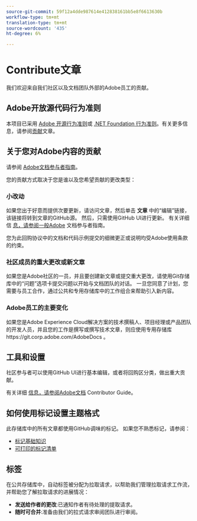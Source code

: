 ```yaml
---
source-git-commit: 59f12a4dde987614e412838161bb5e8f6613630b
workflow-type: tm+mt
translation-type: tm+mt
source-wordcount: '435'
ht-degree: 6%

---
```

# Contribute文章

我们欢迎来自我们社区以及文档团队外部的Adobe员工的贡献。

## Adobe开放源代码行为准则

本项目已采用 [Adobe 开源行为准则](code-of-conduct.md)或 [.NET Foundation 行为准则](https://dotnetfoundation.org/code-of-conduct)。有关更多信息，请参阅[贡献](contributing.md)文章。

## 关于您对Adobe内容的贡献

请参阅 [Adobe文档参与者指南](https://docs.adobe.com/content/help/en/contributor/contributor-guide/introduction.html)。

您的贡献方式取决于您是谁以及您希望贡献的更改类型：

### 小改动

如果您出于好意而提供次要更新，请访问文章，然后单击 **文章** 中的“编辑”链接，该链接将转到文章的GitHub源。 然后，只需使用GitHub UI进行更新。 有关详细信 [息，请参阅一般Adobe](https://docs.adobe.com/content/help/en/contributor/contributor-guide/introduction.html) 文档参与者指南。

您为此回购协议中的文档和代码示例提交的细微更正或说明均受Adobe使用条款的约束。

### 社区成员的重大更改或新文章

如果您是Adobe社区的一员，并且要创建新文章或提交重大更改，请使用Git存储库中的“问题”选项卡提交问题以开始与文档团队的对话。 一旦您同意了计划，您需要与员工合作，通过公共和专用存储库中的工作组合来帮助引入新内容。

<!--
If you submit a pull request with significant changes to documentation and code examples, you'll see a message in the pull request asking you to submit an online contribution license agreement (CLA). We need you to complete the online form before we can review your pull request.
-->

### Adobe员工的主要变化

如果您是Adobe Experience Cloud解决方案的技术撰稿人、项目经理或产品团队的开发人员，并且您的工作是撰写或撰写技术文章，则应使用专用存储库https://git.corp.adobe.com/AdobeDocs [](https://git.corp.adobe.com/AdobeDocs)。 <!--Employees from other parts of the Adobe world should use the public repo for minor updates.-->

## 工具和设置

社区参与者可以使用GitHub UI进行基本编辑，或者将回购区分类，做出重大贡献。

有关详细 [信息，请参阅Adobe文档](https://docs.adobe.com/content/help/en/contributor/contributor-guide/introduction.html) Contributor Guide。

## 如何使用标记设置主题格式

此存储库中的所有文章都使用GitHub调味的标记。 如果您不熟悉标记，请参阅：

* [标记基础知识](https://help.github.com/articles/markdown-basics/)
* [可打印的标记清单](https://guides.github.com/pdfs/markdown-cheatsheet-online.pdf)

## 标签

在公共存储库中，自动标签被分配为拉取请求，以帮助我们管理拉取请求工作流，并帮助您了解拉取请求的进展情况：

* **发送给作者的更改**:已通知作者有待处理的提取请求。
* **随时可合并**:准备由我们的拉式请求审阅团队进行审阅。
